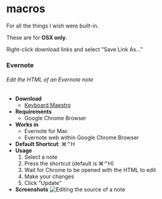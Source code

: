 # macros

For all the things I wish were built-in.

These are for **OSX only**.

Right-click download links and select "Save Link As..."

### Evernote


###### Edit the HTML of an Evernote note

- **Download**
    - [Keyboard Maestro](https://raw.github.com/smj10j/macros/master/Evernote/KeyboardMaestro/EditEvernoteAsHTML.kmmacros)
- **Requirements**
    - Google Chrome Browser
- **Works in**
    - Evernote for Mac
    - Evernote web within Google Chrome Browser
- **Default Shortcut**: ⌘⌃H
- **Usage**
    1. Select a note
    2. Press the shortcut (default is ⌘⌃H)
    3. Wait for Chrome to be opened with the HTML to edit
    4. Make your changes
    5. Click "Update"
- **Screenshots**
    ![Editing the source of a note](https://www.evernote.com/shard/s43/res/82c89870-6fbc-48e0-a3c8-2bd4d3cca2e5 "Editing a note")